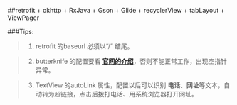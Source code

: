 ##retrofit + okhttp + RxJava + Gson + Glide + recyclerView + tabLayout + ViewPager


###Tips:
>1. retrofit 的baseurl 必须以“/” 结尾。

>2. butterknife 的配置要看 **[官网的介绍](https://github.com/JakeWharton/butterknife)**，否则不能正常工作，出现空指针异常。

>3. TextView 的autoLink 属性，配置以后可以识别 **电话**、**网址**等文本，自动转为超链接，点击后拨打电话、用系统浏览器打开网址。